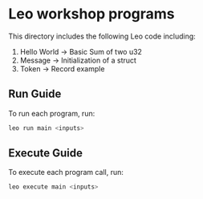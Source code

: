 # Leo workshop programs 

This directory includes the following Leo code including:

1. Hello World -> Basic Sum of two u32
2. Message -> Initialization of a struct 
3. Token -> Record example



## Run Guide

To run each program, run:
```bash
leo run main <inputs> 
```

## Execute Guide

To execute each program call, run:
```bash
leo execute main <inputs> 
```
